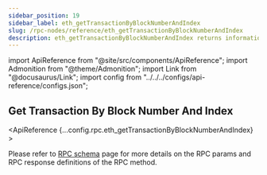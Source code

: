 ```yaml
---
sidebar_position: 19
sidebar_label: eth_getTransactionByBlockNumberAndIndex
slug: /rpc-nodes/reference/eth_getTransactionByBlockNumberAndIndex
description: eth_getTransactionByBlockNumberAndIndex returns information about a transaction given a block number and transaction index position.
---
```


import ApiReference from "@site/src/components/ApiReference";
import Admonition from "@theme/Admonition";
import Link from "@docusaurus/Link";
import config from "../../../configs/api-reference/configs.json";

<head>
    <title>eth_getTransactionByBlockNumberAndIndex RPC Method - Moralis Documentation</title>
</head>

## Get Transaction By Block Number And Index

<ApiReference {...config.rpc.eth_getTransactionByBlockNumberAndIndex} >
<Admonition type="info" title="Note">

<p>
Please refer to <a href="/rpc-nodes/reference/evm-rpc-schema">RPC schema</a> page for more details on the RPC params and RPC response definitions of the RPC method. 
</p>
</Admonition>
</ApiReference>
